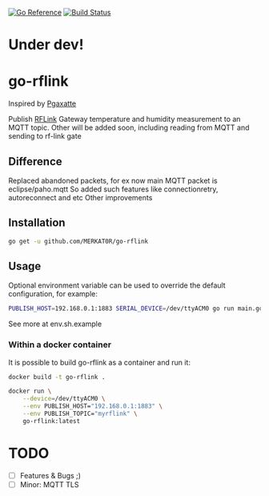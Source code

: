 [![Go Reference](https://pkg.go.dev/badge/github.com/MERKAT0R/go-rflink/rflink.svg)](https://pkg.go.dev/github.com/MERKAT0R/go-rflink/rflink)
[![Build Status](https://app.travis-ci.com/MERKAT0R/go-RFLink.svg?branch=master)](https://app.travis-ci.com/MERKAT0R/go-RFLink)

# Under dev!

# go-rflink
Inspired by [Pgaxatte](https://github.com/pgaxatte/go-rflink/)

Publish [RFLink](https://www.rflink.nl/) Gateway temperature and humidity measurement to an MQTT topic.
  Other will be added soon, including reading from MQTT and sending to rf-link gate

## Difference
 Replaced abandoned packets, for ex now main MQTT packet is eclipse/paho.mqtt
 So added such features like connectionretry, autoreconnect and etc
 Other improvements

## Installation

```bash
go get -u github.com/MERKAT0R/go-rflink
```

## Usage

Optional environment variable can be used to override the default configuration, for example:

```bash
PUBLISH_HOST=192.168.0.1:1883 SERIAL_DEVICE=/dev/ttyACM0 go run main.go
```
See more at env.sh.example

### Within a docker container

It is possible to build go-rflink as a container and run it:

```bash
docker build -t go-rflink .

docker run \
    --device=/dev/ttyACM0 \
    --env PUBLISH_HOST="192.168.0.1:1883" \
    --env PUBLISH_TOPIC="myrflink" \
    go-rflink:latest
```

# TODO
- [ ] Features & Bugs ;)
- [ ] Minor: MQTT TLS
